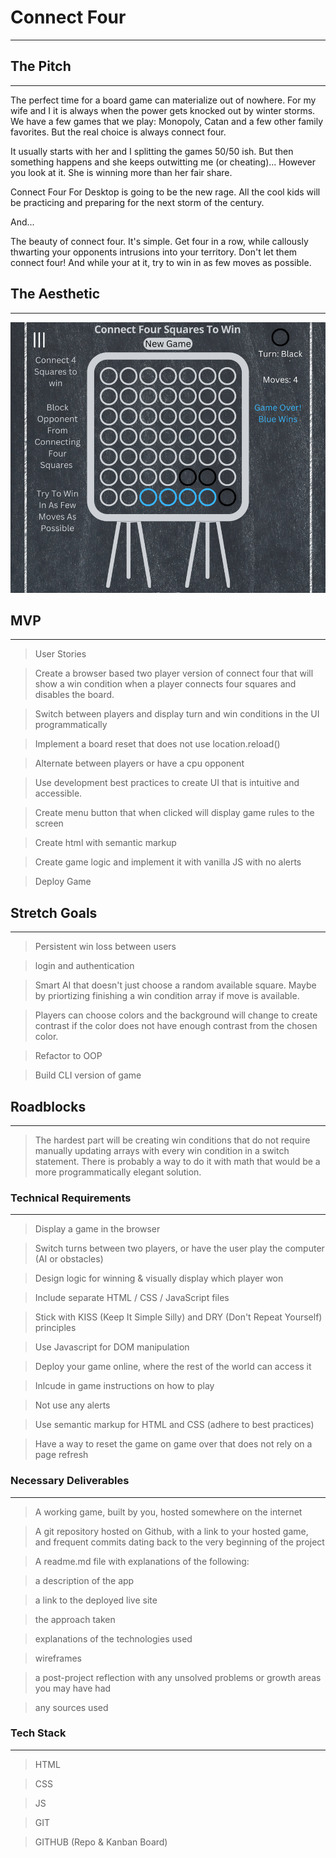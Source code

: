 # Connect Four

---

## The Pitch

---

The perfect time for a board game can materialize out of nowhere. For my wife and I it is always when the power gets knocked out by winter storms. We have a few games that we play: Monopoly, Catan and a few other family favorites. But the real choice is always connect four.

It usually starts with her and I splitting the games 50/50 ish. But then something happens and she keeps outwitting me (or cheating)... However you look at it. She is winning more than her fair share.

Connect Four For Desktop is going to be the new rage. All the cool kids will be practicing and preparing for the next storm of the century.

And...

The beauty of connect four. It's simple. Get four in a row, while callously thwarting your opponents intrusions into your territory. Don't let them connect four! And while your at it, try to win in as few moves as possible.

## The Aesthetic

---

![Connect Four Wireframe](./img/wireframe.png)

## MVP

---

> User Stories

> Create a browser based two player version of connect four that will show a win condition when a player connects four squares and disables the board.

> Switch between players and display turn and win conditions in the UI programmatically

> Implement a board reset that does not use location.reload()

> Alternate between players or have a cpu opponent

> Use development best practices to create UI that is intuitive and accessible.

> Create menu button that when clicked will display game rules to the screen

> Create html with semantic markup

> Create game logic and implement it with vanilla JS with no alerts

> Deploy Game

## Stretch Goals

---

> Persistent win loss between users

> login and authentication

> Smart AI that doesn't just choose a random available square. Maybe by priortizing finishing a win condition array if move is available.

> Players can choose colors and the background will change to create contrast if the color does not have enough contrast from the chosen color.

> Refactor to OOP

> Build CLI version of game

## Roadblocks

---

> The hardest part will be creating win conditions that do not require manually updating arrays with every win condition in a switch statement. There is probably a way to do it with math that would be a more programmatically elegant solution.

### Technical Requirements

---

> Display a game in the browser

> Switch turns between two players, or have the user play the computer (AI or obstacles)

> Design logic for winning & visually display which player won

> Include separate HTML / CSS / JavaScript files

> Stick with KISS (Keep It Simple Silly) and DRY (Don't Repeat Yourself) principles

> Use Javascript for DOM manipulation

> Deploy your game online, where the rest of the world can access it

> Inlcude in game instructions on how to play

> Not use any alerts

> Use semantic markup for HTML and CSS (adhere to best practices)

> Have a way to reset the game on game over that does not rely on a page refresh

### Necessary Deliverables

---

> A working game, built by you, hosted somewhere on the internet

> A git repository hosted on Github, with a link to your hosted game, and frequent commits dating back to the very beginning of the project

> A readme.md file with explanations of the following:

> a description of the app

> a link to the deployed live site

> the approach taken

> explanations of the technologies used

> wireframes

> a post-project reflection with any unsolved problems or growth areas you may have had

> any sources used

### Tech Stack

---

> HTML

> CSS

> JS

> GIT

> GITHUB (Repo & Kanban Board)
